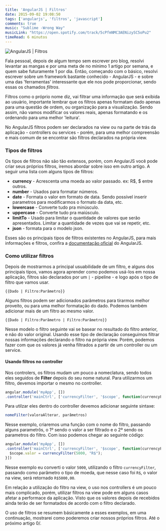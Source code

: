 ```yaml
---
title: 'AngularJS | Filtros'
date: 2015-09-02 19:08:50
tags: ['angularjs', 'filtros', 'javascript']
comments: true
music: "Sublime -Wrong Way"
musicLink: "https://open.spotify.com/track/5cPfmNMC3AENizySC5oPu2"
timeRead: 6 minutos
---
```

<img src="/images/posts/angularjs-filters.png" alt="AngularJS | Filtros" title="AngularJS | Filtros">


Fala pessoal, depois de algum tempo sem escrever pro blog, resolvi levantar as mangas e por uma meta de no mínimo 1 artigo por semana, e quem sabe futuramente 1 por dia. Então, começando com o básico, resolvi escrever sobre um framework bastante conhecido - AngularJS - e sobre uma das 'ferramentas' interessante que ele nos pode proporcionar, sendo essas os chamados *filtros*.

<!--more-->

Filtros como o próprio nome diz, vai filtrar uma informação que será exibida ao usuário, importante lembrar que os filtros apenas formatam dado apenas para uma questão de ordem, ou organização para a visualização. Sendo assim, não vamos modificar os valores reais, apenas formatando e os ordenando para uma melhor 'leitura'.

No AngularJS filtros podem ser declarados na view ou na parte de trás da aplicação - controllers ou services - porém, para uma melhor compreensão e mais comum de se encontrar são filtros declarados na própria view.

### Tipos de filtros

Os tipos de filtros não são tão extensos, porém, com AngularJS você pode criar seus próprios filtros, iremos abordar sobre isso em outro artigo. A seguir uma lista com alguns tipos de filtros:

- **currency** - Acrescenta uma moeda ao valor passado. ex: R$, $ entre outros.
- **number** - Usados para formatar números.
- **date** - Formata o valor em formato de data. Sendo possível inserir parametros para modificarmos o formato da data, etc.
- **lowercase** - Converte tudo pra minúsculo.
- **uppercase** - Converte tudo pra maiúsculo.
- **limitTo** - Usado para limitar o quantidade de valores que serão apresentados. Limitar a quantidade de vezes que vai se repetir, etc.
- **json** - formata para o modelo json.

Esses são os principais tipos de filtros existentes no AngularJS, para mais informações e filtros, confira a [documentação oficial](https://docs.angularjs.org/api/ng/filter) do AngularJS.

### Como utilizar filtros

Depois de mostrarmos a principal usuabilidade de um filtro, e alguns dos principais tipos, vamos agora aprender como podemos usá-los em nossa aplicação, filtros são declarados por um `|` - pipeline - e logo após o tipo de filtro que vamos usar.

```text
{{Dado | Filtro:Parâmetro}}
```
Alguns filtros podem ser adicionados parâmetros para tirarmos melhor proveito, ou para uma melhor formatação do dado. Podemos também adicionar mais de um filtro ao mesmo valor.

```text
{{Dado | Filtro:Parâmetro | Filtro:Parâmetro}}
```
Nesse modelo o filtro seguinte vai se basear no resultado do filtro anterior, e não do valor original.
Usando esse tipo de declaração conseguimos filtrar nossas informações declarando o filtro na própria view. Porém, podemos fazer com que os valores já venha filtrados a partir de um controller ou um service.

#### Usando filtros no controller
Nos controlers, os filtros mudam um pouco a nomeclatura, sendo todos eles seguidos de **Filter** depois do seu nome natural. Para utilizarmos um filtro, devemos importar o mesmo no controller.


```javascript
angular.module('myApp', [])
.controller('mainCtrl', ['currencyFilter', '$scope', function(currencyFilter, $scope){}])
```

Para utilzar eles dentro do controller devemos adicionar seguinte sintaxe:

```javascript
nomeFilter(valoraAlterar, parâmetros)
```

Nesse exemplo, criaremos uma função com o nome do filtro, passando alguns parametrôs, o 1º sendo o valor a ser filtrado e o 2º sendo os parametros do filtro. Com isso podemos chegar ao seguinte código:

```javascript
angular.module('myApp', [])
.controller('mainCtrl', ['currencyFilter', '$scope', function(currencyFilter, $scope){
  $scope.valor = currencyFilter(5000, "R$");
}])
```

Nesse exemplo eu converti o valor `5000`, utilizando o filtro `currencyFilter`, passando como parâmetro o tipo de moeda, que nesse caso foi `R$`, o valor na view, será retornado `R$5000,00`.

Em relação a utilização do filtro na view, o uso nos controllers é um pouco mais complicado, porém, utilizar filtros na view pode em alguns casos afetar a performace da aplicação. Visto que os valores depois de recebidos ainda terão de ser formatados de acordo com o filtro declarado.

O uso de filtros se resumem básicamente a esses exemplos, em uma continuação, mostrarei como poderemos criar nossos próprios filtros. Até o próximo artigo 0/.
